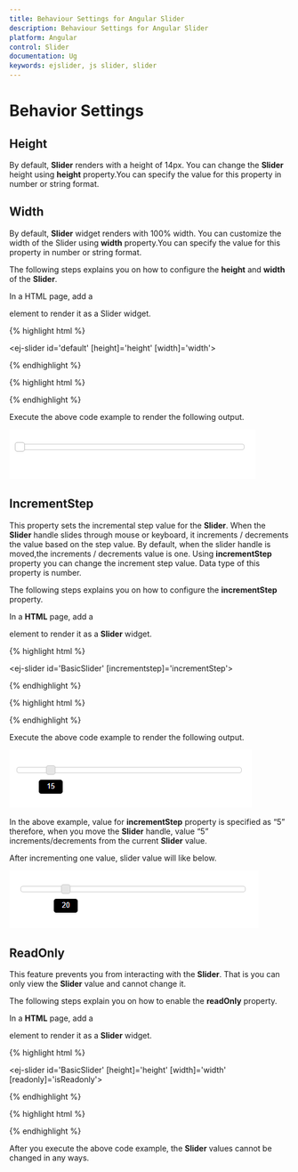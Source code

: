 ```yaml
---
title: Behaviour Settings for Angular Slider
description: Behaviour Settings for Angular Slider
platform: Angular
control: Slider
documentation: Ug
keywords: ejslider, js slider, slider
---
```


# Behavior Settings

## Height

By default, **Slider** renders with a height of 14px. You can change the **Slider** height using **height** property.You can specify the value for this property in number or string format.

## Width

By default, **Slider** widget renders with 100% width. You can customize the width of the Slider using **width** property.You can specify the value for this property in number or string format.

The following steps explains you on how to configure the **height** and **width** of the **Slider**.

In a HTML page, add a <div> element to render it as a Slider widget.


{% highlight html %}

<ej-slider id='default' [height]='height' [width]='width'></ej-slider>

{% endhighlight %}

{% highlight html %}
 <script>

import { Component } from '@angular/core';
import { SliderModule } from '@syncfusion/ej2-ng-inputs';

@Component({
    selector: 'control-content',
    templateUrl: 'app/components/slider/slider.component.html'',
})
export class DefaultSliderComponent {
    public height: number = 20; 
    public width: number = 500; 
}
</script>

{% endhighlight %}

Execute the above code example to render the following output.

![](Behavior_settings_images/Behaviour-Settings_img1.png) 

## IncrementStep

This property sets the incremental step value for the **Slider**. When the **Slider** handle slides through mouse or keyboard, it increments / decrements the value based on the step value. By default, when the slider handle is moved,the increments / decrements value is one. Using **incrementStep** property you can change the increment step value. Data type of this property is number.

The following steps explains you on how to configure the **incrementStep** property.

In a **HTML** page, add a **<div>** element to render it as a **Slider** widget.


{% highlight html %}

<ej-slider id='BasicSlider' [incrementstep]='incrementStep'></ej-slider>

{% endhighlight %}

{% highlight html %}
 <script>

import { Component } from '@angular/core';
import { SliderModule } from '@syncfusion/ej2-ng-inputs';

@Component({
    selector: 'control-content',
    templateUrl: 'app/components/slider/slider.component.html'',
})
export class DefaultSliderComponent {
    public IncrementStep: number = 5; 
   
}
</script>

{% endhighlight %}

Execute the above code example to render the following output.

![](Behavior_settings_images/behavior_settings_img2.png) 

In the above example, value for **incrementStep** property is specified as “5” therefore, when you move the **Slider** handle, value “5” increments/decrements from the current **Slider** value.

After incrementing one value, slider value will like below.

![](Behavior_settings_images/behavior_settings_img3.png)


## ReadOnly

This feature prevents you from interacting with the **Slider**. That is you can only view the **Slider** value and cannot change it.

The following steps explain you on how to enable the **readOnly** property.

In a **HTML** page, add a **<div>** element to render it as a **Slider** widget.

{% highlight html %}

<ej-slider id='BasicSlider' [height]='height' [width]='width' [readonly]='isReadonly'>
</ej-slider>

{% endhighlight %}

{% highlight html %}

 <script>

import { Component } from '@angular/core';
import { SliderModule } from '@syncfusion/ej2-ng-inputs';

@Component({
    selector: 'control-content',
    templateUrl: 'app/components/slider/slider.component.html'',
})
export class DefaultSliderComponent {
    public height: number = 20; 
    public width: number = 500;
    public isReadonly: boolean = true;
}
</script>

{% endhighlight %}

After you execute the above code example, the **Slider** values cannot be changed in any ways.

